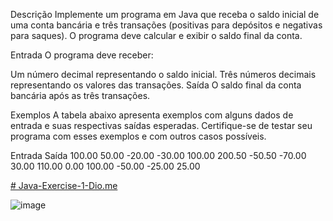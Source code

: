 Descrição
Implemente um programa em Java que receba o saldo inicial de uma conta bancária e três transações (positivas para depósitos e negativas para saques). O programa deve calcular e exibir o saldo final da conta.

Entrada
O programa deve receber:

Um número decimal representando o saldo inicial.
Três números decimais representando os valores das transações.
Saída
O saldo final da conta bancária após as três transações.

Exemplos
A tabela abaixo apresenta exemplos com alguns dados de entrada e suas respectivas saídas esperadas. Certifique-se de testar seu programa com esses exemplos e com outros casos possíveis.

Entrada	Saída
100.00
50.00 -20.00 -30.00	100.00
200.50
-50.50 -70.00 30.00	110.00
0.00
100.00 -50.00 -25.00	25.00

[# Java-Exercise-1-Dio.me](https://web.dio.me/)

![image](https://github.com/user-attachments/assets/98561439-8a72-4a51-9c43-5e9bfe8de435)

